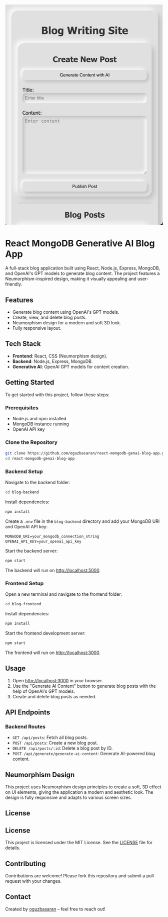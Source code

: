 ![Uygulama Ekran Görüntüsü1](images/screenshotr1.png)

# React MongoDB Generative AI Blog App

A full-stack blog application built using React, Node.js, Express, MongoDB, and OpenAI's GPT models to generate blog content. The project features a Neumorphism-inspired design, making it visually appealing and user-friendly.

## Features

- Generate blog content using OpenAI's GPT models.
- Create, view, and delete blog posts.
- Neumorphism design for a modern and soft 3D look.
- Fully responsive layout.

## Tech Stack

- **Frontend**: React, CSS (Neumorphism design).
- **Backend**: Node.js, Express, MongoDB.
- **Generative AI**: OpenAI GPT models for content creation.

## Getting Started

To get started with this project, follow these steps:

### Prerequisites

- Node.js and npm installed
- MongoDB instance running
- OpenAI API key

### Clone the Repository

```bash
git clone https://github.com/oguzbasaran/react-mongodb-genai-blog-app.git
cd react-mongodb-genai-blog-app
```

### Backend Setup

Navigate to the backend folder:

```bash
cd blog-backend
```

Install dependencies:

```bash
npm install
```

Create a `.env` file in the `blog-backend` directory and add your MongoDB URI and OpenAI API key:

```env
MONGODB_URI=your_mongodb_connection_string
OPENAI_API_KEY=your_openai_api_key
```

Start the backend server:

```bash
npm start
```

The backend will run on [http://localhost:5000](http://localhost:5000).

### Frontend Setup

Open a new terminal and navigate to the frontend folder:

```bash
cd blog-frontend
```

Install dependencies:

```bash
npm install
```

Start the frontend development server:

```bash
npm start
```

The frontend will run on [http://localhost:3000](http://localhost:3000).

## Usage

1. Open [http://localhost:3000](http://localhost:3000) in your browser.
2. Use the "Generate AI Content" button to generate blog posts with the help of OpenAI's GPT models.
3. Create and delete blog posts as needed.

## API Endpoints

### Backend Routes

- `GET /api/posts`: Fetch all blog posts.
- `POST /api/posts`: Create a new blog post.
- `DELETE /api/posts/:id`: Delete a blog post by ID.
- `POST /api/generate/generate-ai-content`: Generate AI-powered blog content.

## Neumorphism Design

This project uses Neumorphism design principles to create a soft, 3D effect on UI elements, giving the application a modern and aesthetic look. The design is fully responsive and adapts to various screen sizes.

## License

## License

This project is licensed under the MIT License. See the [LICENSE](./LICENSE) file for details.

## Contributing

Contributions are welcome! Please fork this repository and submit a pull request with your changes.

## Contact

Created by [oguzbasaran](https://github.com/oguzbasaran) – feel free to reach out!
